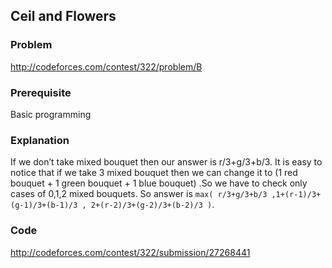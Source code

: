 ## Ceil and Flowers

### Problem
http://codeforces.com/contest/322/problem/B
### Prerequisite
Basic programming
### Explanation
If we don’t take mixed bouquet then our answer is r/3+g/3+b/3.
It is easy to notice that if we take 3 mixed bouquet then  we can change it to (1 red bouquet + 1 green bouquet + 1 blue bouquet) .So we have to check only cases of 0,1,2 mixed bouquets.
So answer is `max( r/3+g/3+b/3 ,1+(r-1)/3+(g-1)/3+(b-1)/3 , 2+(r-2)/3+(g-2)/3+(b-2)/3 )`.
### Code
http://codeforces.com/contest/322/submission/27268441
